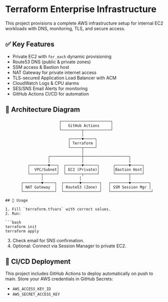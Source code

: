 
# Terraform Enterprise Infrastructure

This project provisions a complete AWS infrastructure setup for internal EC2 workloads with DNS, monitoring, TLS, and secure access.

## ✅ Key Features

- Private EC2 with `for_each` dynamic provisioning
- Route53 DNS (public & private zones)
- SSM access & Bastion host
- NAT Gateway for private internet access
- TLS-secured Application Load Balancer with ACM
- CloudWatch Logs & CPU alarms
- SES/SNS Email Alerts for monitoring
- GitHub Actions CI/CD for automation

## 📌 Architecture Diagram

```
                        ┌──────────────────────┐
                        │   GitHub Actions     │
                        └─────────┬────────────┘
                                  │
                            ┌─────▼─────┐
                            │ Terraform │
                            └─────┬─────┘
                                  │
                   ┌──────────────┼────────────────────┐
                   │              │                    │
          ┌────────▼───┐  ┌───────▼──────┐      ┌──────▼─────┐
          │  VPC/Subnet│  │ EC2 (Private)│      │Bastion Host│
          └─────┬──────┘  └───────┬──────┘      └──────┬─────┘
                │                │                     │
       ┌────────▼─────┐  ┌───────▼────────┐   ┌────────▼────────┐
       │ NAT Gateway  │  │ Route53 (Zone) │   │ SSM Session Mgr │
       └──────────────┘  └────────────────┘   └──────────────────┘

## 🧪 Usage

1. Fill `terraform.tfvars` with correct values.
2. Run:

```bash
terraform init
terraform apply
```

3. Check email for SNS confirmation.
4. Optional: Connect via Session Manager to private EC2.

## 🔐 CI/CD Deployment

This project includes GitHub Actions to deploy automatically on push to main. Store your AWS credentials in GitHub Secrets:
- `AWS_ACCESS_KEY_ID`
- `AWS_SECRET_ACCESS_KEY`
